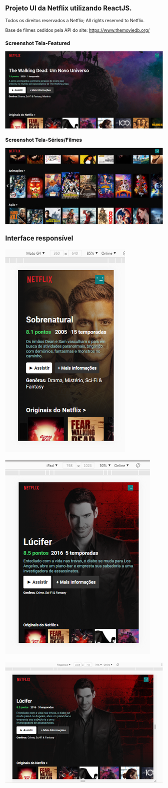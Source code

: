 ## Projeto UI da Netflix utilizando ReactJS.
Todos os direitos reservados a Netflix; All rights reserved to Netflix.

Base de filmes cedidos pela API do site: https://www.themoviedb.org/ 

### Screenshot Tela-Featured
![Print da interface](https://github.com/LgAcerbi/Netflix-Interface-React/blob/main/screenshots/Screenshot_5.png?raw=true)

### Screenshot Tela-Séries/Filmes 
![Print da interface](https://github.com/LgAcerbi/Netflix-Interface-React/blob/main/screenshots/Screenshot_1.png?raw=true)

## Interface responsível
### ![Print da interface](https://github.com/LgAcerbi/Netflix-Interface-React/blob/main/screenshots/Screenshot_2.png?raw=true)
### ![Print da interface](https://github.com/LgAcerbi/Netflix-Interface-React/blob/main/screenshots/Screenshot_3.png?raw=true)
### ![Print da interface](https://github.com/LgAcerbi/Netflix-Interface-React/blob/main/screenshots/Screenshot_4.png?raw=true)
